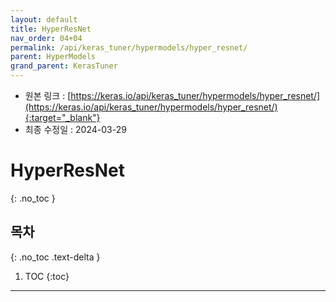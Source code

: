 ```yaml
---
layout: default
title: HyperResNet
nav_order: 04+04
permalink: /api/keras_tuner/hypermodels/hyper_resnet/
parent: HyperModels
grand_parent: KerasTuner
---
```


* 원본 링크 : [https://keras.io/api/keras_tuner/hypermodels/hyper_resnet/](https://keras.io/api/keras_tuner/hypermodels/hyper_resnet/){:target="_blank"}
* 최종 수정일 : 2024-03-29

# HyperResNet
{: .no_toc }

## 목차
{: .no_toc .text-delta }

1. TOC
{:toc}

---
